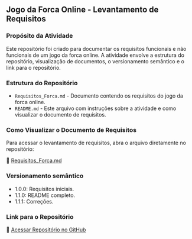 ## Jogo da Forca Online - Levantamento de Requisitos

### Propósito da Atividade
Este repositório foi criado para documentar os requisitos funcionais e não funcionais de um jogo da forca online. A atividade envolve a estrutura do repositório, visualização de documentos, o versionamento semântico e o link para o repositório.

### Estrutura do Repositório
- `Requisitos_Forca.md` - Documento contendo os requisitos do jogo da forca online.
- `README.md` - Este arquivo com instruções sobre a atividade e como visualizar o documento de requisitos.

### Como Visualizar o Documento de Requisitos
Para acessar o levantamento de requisitos, abra o arquivo diretamente no repositório:

📄 [Requisitos_Forca.md](Requisitos_Forca.md)

### Versionamento semântico

* 1.0.0: Requisitos iniciais.
* 1.1.0: README completo.
* 1.1.1: Correções.


### Link para o Repositório
🔗 [Acessar Repositório no GitHub](<URL_DO_REPOSITORIO>)



